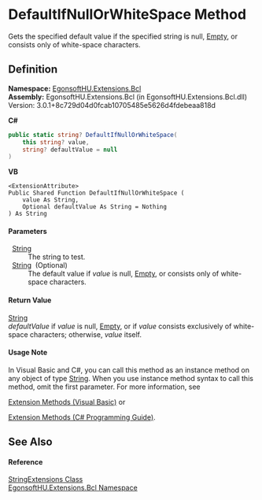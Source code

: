 # DefaultIfNullOrWhiteSpace Method


Gets the specified default value if the specified string is null, <a href="https://learn.microsoft.com/dotnet/api/system.string.empty" target="_blank" rel="noopener noreferrer">Empty</a>, or consists only of white-space characters.



## Definition
**Namespace:** <a href="N_EgonsoftHU_Extensions_Bcl.md">EgonsoftHU.Extensions.Bcl</a>  
**Assembly:** EgonsoftHU.Extensions.Bcl (in EgonsoftHU.Extensions.Bcl.dll) Version: 3.0.1+8c729d04d0fcab10705485e5626d4fdebeaa818d

**C#**
``` C#
public static string? DefaultIfNullOrWhiteSpace(
	this string? value,
	string? defaultValue = null
)
```
**VB**
``` VB
<ExtensionAttribute>
Public Shared Function DefaultIfNullOrWhiteSpace ( 
	value As String,
	Optional defaultValue As String = Nothing
) As String
```



#### Parameters
<dl><dt>  <a href="https://learn.microsoft.com/dotnet/api/system.string" target="_blank" rel="noopener noreferrer">String</a></dt><dd>The string to test.</dd><dt>  <a href="https://learn.microsoft.com/dotnet/api/system.string" target="_blank" rel="noopener noreferrer">String</a>  (Optional)</dt><dd>The default value if <em>value</em> is null, <a href="https://learn.microsoft.com/dotnet/api/system.string.empty" target="_blank" rel="noopener noreferrer">Empty</a>, or consists only of white-space characters.</dd></dl>

#### Return Value
<a href="https://learn.microsoft.com/dotnet/api/system.string" target="_blank" rel="noopener noreferrer">String</a>  
*defaultValue* if *value* is null, <a href="https://learn.microsoft.com/dotnet/api/system.string.empty" target="_blank" rel="noopener noreferrer">Empty</a>, or if *value* consists exclusively of white-space characters; otherwise, *value* itself.

#### Usage Note
In Visual Basic and C#, you can call this method as an instance method on any object of type <a href="https://learn.microsoft.com/dotnet/api/system.string" target="_blank" rel="noopener noreferrer">String</a>. When you use instance method syntax to call this method, omit the first parameter. For more information, see <a href="https://docs.microsoft.com/dotnet/visual-basic/programming-guide/language-features/procedures/extension-methods" target="_blank" rel="noopener noreferrer">

Extension Methods (Visual Basic)</a> or <a href="https://docs.microsoft.com/dotnet/csharp/programming-guide/classes-and-structs/extension-methods" target="_blank" rel="noopener noreferrer">

Extension Methods (C# Programming Guide)</a>.

## See Also


#### Reference
<a href="T_EgonsoftHU_Extensions_Bcl_StringExtensions.md">StringExtensions Class</a>  
<a href="N_EgonsoftHU_Extensions_Bcl.md">EgonsoftHU.Extensions.Bcl Namespace</a>  
